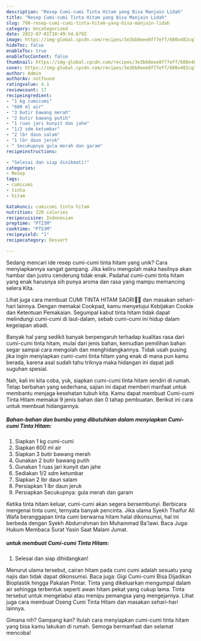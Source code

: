 ```yaml
---
description: "Resep Cumi-cumi Tinta Hitam yang Bisa Manjain Lidah"
title: "Resep Cumi-cumi Tinta Hitam yang Bisa Manjain Lidah"
slug: 798-resep-cumi-cumi-tinta-hitam-yang-bisa-manjain-lidah
category: Uncategorized
date: 2022-07-01T10:49:54.679Z
image: https://img-global.cpcdn.com/recipes/3e3bb8eee8f77eff/680x482cq70/cumi-cumi-tinta-hitam-foto-resep-utama.jpg
hideToc: false
enableToc: true
enableTocContent: false
thumbnail: https://img-global.cpcdn.com/recipes/3e3bb8eee8f77eff/680x482cq70/cumi-cumi-tinta-hitam-foto-resep-utama.jpg
cover: https://img-global.cpcdn.com/recipes/3e3bb8eee8f77eff/680x482cq70/cumi-cumi-tinta-hitam-foto-resep-utama.jpg
author: Admin
authorAv: notfound
ratingvalue: 4.1
reviewcount: 17
recipeingredient:
- "1 kg cumicumi"
- "600 ml air"
- "3 butir bawang merah"
- "2 butir bawang putih"
- "1 ruas jari kunyit dan jahe"
- "1/2 sdm ketumbar"
- "2 lbr daun salam"
- "1 lbr daun jeruk"
- " Secukupnya gula merah dan garam"
recipeinstructions:

- "Selesai dan siap dinikmati!"
categories:
- Resep
tags:
- cumicumi
- tinta
- hitam

katakunci: cumicumi tinta hitam 
nutrition: 220 calories
recipecuisine: Indonesian
preptime: "PT23M"
cooktime: "PT53M"
recipeyield: "1"
recipecategory: Dessert

---
```





Sedang mencari ide resep cumi-cumi tinta hitam yang unik? Cara menyiapkannya sangat gampang. Jika keliru mengolah maka hasilnya akan hambar dan justru cenderung tidak enak. Padahal cumi-cumi tinta hitam yang enak harusnya sih punya aroma dan rasa yang mampu memancing selera Kita.





Lihat juga cara membuat CUMI TINTA HITAM SAORI🐙🐙 dan masakan sehari-hari lainnya. Dengan memakai Cookpad, kamu menyetujui Kebijakan Cookie dan Ketentuan Pemakaian. Segumpal kabut tinta hitam tidak dapat melindungi cumi-cumi di laut-dalam, sebab cumi-cumi ini hidup dalam kegelapan abadi.

Banyak hal yang sedikit banyak berpengaruh terhadap kualitas rasa dari cumi-cumi tinta hitam, mulai dari jenis bahan, kemudian pemilihan bahan segar sampai cara mengolah dan menghidangkannya. Tidak usah pusing jika ingin menyiapkan cumi-cumi tinta hitam yang enak di mana pun kamu berada, karena asal sudah tahu triknya maka hidangan ini dapat jadi suguhan spesial.






Nah, kali ini kita coba, yuk, siapkan cumi-cumi tinta hitam sendiri di rumah. Tetap berbahan yang sederhana, sajian ini dapat memberi manfaat untuk membantu menjaga kesehatan tubuh kita. Kamu dapat membuat Cumi-cumi Tinta Hitam memakai 9 jenis bahan dan 0 tahap pembuatan. Berikut ini cara untuk membuat hidangannya.

<!--inarticleads1-->

##### Bahan-bahan dan bumbu yang dibutuhkan dalam menyiapkan Cumi-cumi Tinta Hitam:

1. Siapkan 1 kg cumi-cumi
1. Siapkan 600 ml air
1. Siapkan 3 butir bawang merah
1. Gunakan 2 butir bawang putih
1. Gunakan 1 ruas jari kunyit dan jahe
1. Sediakan 1/2 sdm ketumbar
1. Siapkan 2 lbr daun salam
1. Persiapkan 1 lbr daun jeruk
1. Persiapkan  Secukupnya: gula merah dan garam


Ketika tinta hitam keluar, cumi-cumi akan segera bersembunyi. Berbicara mengenai tinta cumi, ternyata banyak pencinta. Jika ulama Syekh Thaifur Ali Wafa beranggapan tinta cumi berwarna hitam halal dikonsumsi, hal ini berbeda dengan Syekh Abdurrahman bin Muhammad Ba&#39;lawi. Baca Juga: Hukum Membaca Surat Yasin Saat Malam Jumat. 

<!--inarticleads2-->

#####  untuk membuat Cumi-cumi Tinta Hitam:


1. Selesai dan siap dihidangkan!

Menurut ulama tersebut, cairan hitam pada cumi cumi adalah sesuatu yang najis dan tidak dapat dikonsumsi. Baca juga: Gigi Cumi-cumi Bisa Dijadikan Bioplastik hingga Pakaian Pintar. Tinta yang dikeluarkan mengumpal dalam air sehingga terbentuk seperti awan hitam pekat yang cukup lama. Tinta tersebut untuk mengelabui atau menipu pemangsa yang mengejarnya. Lihat juga cara membuat Oseng Cumi Tinta Hitam dan masakan sehari-hari lainnya. 

Gimana nih? Gampang kan? Itulah cara menyiapkan cumi-cumi tinta hitam yang bisa kamu lakukan di rumah. Semoga bermanfaat dan selamat mencoba!
